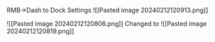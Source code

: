 RMB->Dash to Dock Settings
![[Pasted image 20240212120913.png]]

![[Pasted image 20240212120806.png]]
Changed to
![[Pasted image 20240212120819.png]]